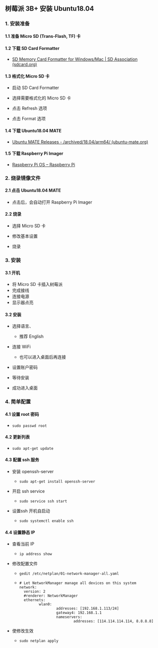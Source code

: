 ## 树莓派 3B+ 安装 Ubuntu18.04

### 1. 安装准备

#### 1.1 准备 Micro SD (Trans-Flash, TF) 卡

#### 1.2 下载 SD Card Formatter

* [SD Memory Card Formatter for Windows/Mac | SD Association (sdcard.org)](https://www.sdcard.org/downloads/formatter/)

#### 1.3 格式化 Micro SD 卡

* 启动 SD Card Formatter
* 选择需要格式化的 Micro SD 卡
* 点击 Refresh 选项

* 点击 Format 选项

#### 1.4 下载 Ubuntu18.04 MATE

* [Ubuntu MATE Releases - /archived/18.04/arm64/ (ubuntu-mate.org)](https://releases.ubuntu-mate.org/archived/18.04/arm64/)

#### 1.5 下载 Raspberry Pi Imager

* [Raspberry Pi OS – Raspberry Pi](https://www.raspberrypi.com/software/)

### 2. 烧录镜像文件

#### 2.1 点击 Ubuntu18.04 MATE

* 点击后，会自动打开 Raspberry Pi Imager

#### 2.2 烧录

* 选择 Micro SD 卡

* 修改基本设置
* 烧录

### 3. 安装

#### 3.1 开机

* 将 Micro SD 卡插入树莓派
* 完成接线
* 连接电源
* 显示器点亮

#### 3.2 安装

* 选择语言、
  * 推荐 English
* 连接 WiFi
  * 也可以进入桌面后再连接
* 设置账户密码

* 等待安装
* 成功进入桌面

### 4. 简单配置

#### 4.1 设置 root 密码

* ```
  sudo passwd root

#### 4.2 更新列表

* ```
  sudo apt-get update

#### 4.3 配置 ssh 服务

* 安装 openssh-server

  * ```
    sudo apt-get install openssh-server

* 开启 ssh service

  * ```
    sudo service ssh start

* 设置ssh 开机自启动

  * ```
    sudo systemctl enable ssh

#### 4.4 设置静态 IP

* 查看当前 IP

  * ```
    ip address show

* 修改配置文件

  * ```
    gedit /etc/netplan/01-network-manager-all.yaml
    ```

  * ```
    # Let NetworkManager manage all devices on this system
    network:
      version: 2
      #renderer: NetworkManager
      ethernets:
             wlan0:
                     addresses: [192.168.1.113/24]
                     gateway4: 192.168.1.1
                     nameservers:
                             addresses: [114.114.114.114, 8.8.8.8]

* 使修改生效

  * ```
    sudo netplan apply